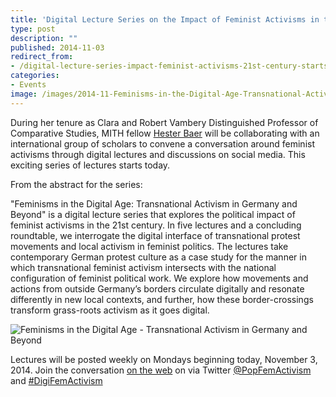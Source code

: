 ```yaml
---
title: 'Digital Lecture Series on the Impact of Feminist Activisms in the 21st Century Starts Today'
type: post
description: ""
published: 2014-11-03
redirect_from: 
- /digital-lecture-series-impact-feminist-activisms-21st-century-starts-today/
categories:
- Events
image: /images/2014-11-Feminisms-in-the-Digital-Age-Transnational-Activism-in-Germany-and-Beyond.png
---
```

During her tenure as Clara and Robert Vambery Distinguished Professor of Comparative Studies, MITH fellow [Hester Baer](http://mith.umd.edu/people/person/hester-baer/) will be collaborating with an international group of scholars to convene a conversation around feminist activisms through digital lectures and discussions on social media. This exciting series of lectures starts today.

From the abstract for the series:

"Feminisms in the Digital Age: Transnational Activism in Germany and Beyond" is a digital lecture series that explores the political impact of feminist activisms in the 21st century. In five lectures and a concluding roundtable, we interrogate the digital interface of transnational protest movements and local activism in feminist politics. The lectures take contemporary German protest culture as a case study for the manner in which transnational feminist activism intersects with the national configuration of feminist political work. We explore how movements and actions from outside Germany’s borders circulate digitally and resonate differently in new local contexts, and further, how these border-crossings transform grass-roots activism as it goes digital.

![Feminisms in the Digital Age - Transnational Activism in Germany and Beyond](/images/2014-11-Feminisms-in-the-Digital-Age-Transnational-Activism-in-Germany-and-Beyond.png)

Lectures will be posted weekly on Mondays beginning today, November 3, 2014. Join the conversation [on the web](http://www.artsrn.ualberta.ca/feminism/ "Impact of Feminist Activisms web site") on via Twitter [@PopFemActivism](https://twitter.com/popfemactivism) and [#DigiFemActivism](https://twitter.com/hashtag/DigiFemActivism)
